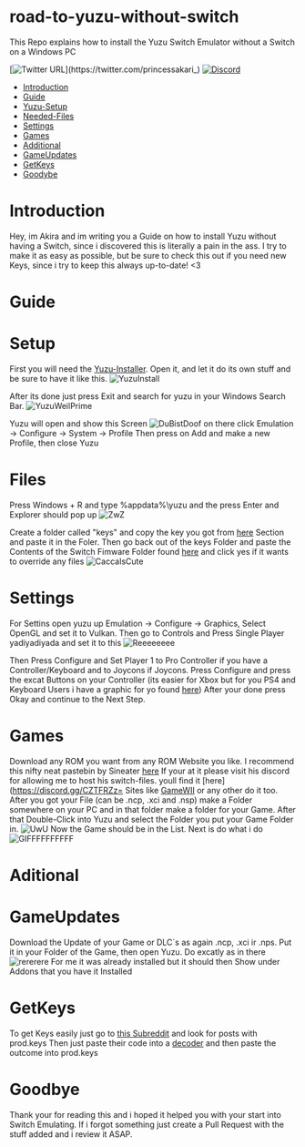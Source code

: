 # road-to-yuzu-without-switch
This Repo explains how to install the Yuzu Switch Emulator without a Switch on a Windows PC

[![Twitter URL](https://img.shields.io/twitter/url?label=Follow%20me&style=social&url=https%3A%2F%2Ftwitter.com%2Fprincessakari_)](https://twitter.com/princessakari_)
[![Discord](https://img.shields.io/discord/622504866132000768?logo=Discord)](https://discord.gg/8AyNesa)

  * [Introduction](#introduction)
  * [Guide](#guide)
  * [Yuzu-Setup](#setup)
   * [Needed-Files](#files)
   * [Settings](#settings)
   * [Games](#games)
  * [Additional](#additional)
   * [GameUpdates](#gameupdates)
   * [GetKeys](#getkeys)
  * [Goodybe](#goodybe)



 # Introduction
 Hey, im Akira and im writing you a Guide on how to install Yuzu without having a Switch, since i discovered this is literally a pain in the ass.
 I try to make it as easy as possible, but be sure to check this out if you need new Keys, since i try to keep this always up-to-date! <3

 # Guide

  # Setup
 First you will need the [Yuzu-Installer](https://github.com/yuzu-emu/liftinstall/releases/download/1.8/yuzu_install.exe).
 Open it, and let it do its own stuff and be sure to have it like this.
 ![YuzuInstall](https://fuckedyour.doctor/jHMFQqDS.png?key=r2dUCnMvj8qhPR)

 After its done just press Exit and search for yuzu in your Windows Search Bar.
 ![YuzuWeilPrime](https://sexin.church/dVZ1smTb.png?key=56adoSGTXNiWYu)

 Yuzu will open and show this Screen
 ![DuBistDoof](https://nuke.bayern/9RTatw4x.png?key=J7cFCPraHXStHb)
 on there click Emulation -> Configure -> System -> Profile
 Then press on Add and make a new Profile, then close Yuzu

  # Files
 Press Windows + R and type %appdata%\yuzu and the press Enter and Explorer should pop up
 ![ZwZ](https://i.uwu.plus/pxRyGEar.png?key=KXsLcqhbDZuQHc)

 Create a folder called "keys" and copy the key you got from [here](https://drive.google.com/drive/folders/1i17XAjiwKLwml_9mzLQ4GF6RYidaCFcG?usp=sharing) Section and paste it in the Foler.
 Then go back out of the keys Folder and paste the Contents of the Switch Fimware Folder found [here](https://drive.google.com/drive/folders/1IRbdlscnDqxIZ04HPEQeod2zHM993Z1W?usp=sharing) and click yes if it wants to override any files
 ![CaccaIsCute](https://fuckedyour.doctor/iQ6Yvxxj.png?key=Tka82acKrlYqlS)

  # Settings
 For Settins open yuzu up Emulation -> Configure -> Graphics, Select OpenGL and set it to Vulkan.
 Then go to Controls and Press Single Player yadiyadiyada and set it to this
 ![Reeeeeeee](https://nuke.bayern/tQRi6Dco.png?key=TKvixrA2KWor0u)

 Then Press Configure and Set Player 1 to Pro Controller if you have a Controller/Keyboard and to Joycons if Joycons.
 Press Configure and press the excat Buttons on your Controller (its easier for Xbox but for you PS4 and Keyboard Users i have a graphic for yo found [here](https://compass-ssl.xboxlive.com/assets/c7/a1/c7a12fbe-af04-4a90-92f2-18338219c2aa.png?n=one-controller-front-l.png))
 After your done press Okay and continue to the Next Step.

  # Games
 Download any ROM you want from any ROM Website you like.
 I recommend this nifty neat pastebin by Sineater [here](https://pastebin.com/KNqk8797)
 If your at it please visit his discord for allowing me to host his switch-files. youll find it [here](https://discord.gg/CZTFRZz=
 Sites like [GameWII](https://gamewii.net/category/switch/) or any other do it too.
 After you got your File (can be .ncp, .xci and .nsp) make a Folder somewhere on your PC and in that folder make a folder for your Game.
 After that Double-Click into Yuzu and select the Folder you put your Game Folder in.
 ![UwU](https://sexin.church/7CT7o3Sr.png?key=XuV6NAPCK1ZTH0)
Now the Game should be in the List. Next is do what i do
![GIFFFFFFFFFF](https://fuckedyour.doctor/DVR1L6Fo.gif?key=2I5FdMRG7pL8HA)

 # Aditional

  # GameUpdates

 Download the Update of your Game or DLC´s as again .ncp, .xci ir .nps.
 Put it in your Folder of the Game, then open Yuzu. Do excatly as in there
 ![rererere](https://i.uwu.plus/hNmEGB8V.gif?key=gGAX37XVMM7o1q)
 For me it was already installed but it should then Show under Addons that you have it Installed

  # GetKeys

 To get Keys easily just go to [this Subreddit](https://www.reddit.com/r/YuzuPiracy/) and look for posts with prod.keys
 Then just paste their code into a [decoder](https://www.base64decode.org/) and then paste the outcome into prod.keys

  # Goodbye

 Thank your for reading this and i hoped it helped you with your start into Switch Emulating.
 If i forgot something just create a Pull Request with the stuff added and i review it ASAP.


